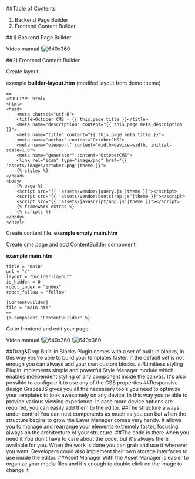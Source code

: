 ##Table of Contents
1. Backend Page Builder
2. Frontend Content Builder

##1) Backend Page Builder

Video manual
!![640x360](//player.vimeo.com/video/362164143)

##2) Frontend Content Builder

Create layout.

example **builder-layout.htm** (modifed layout from demo theme)

    ==
	<!DOCTYPE html>
	<html>
	<head>
	    <meta charset="utf-8">
	    <title>October CMS - {{ this.page.title }}</title>
	    <meta name="description" content="{{ this.page.meta_description }}">
	    <meta name="title" content="{{ this.page.meta_title }}">
	    <meta name="author" content="OctoberCMS">
	    <meta name="viewport" content="width=device-width, initial-scale=1.0">
	    <meta name="generator" content="OctoberCMS">
	    <link rel="icon" type="image/png" href="{{ 'assets/images/october.png'|theme }}">
	    {% styles %}
	</head>
	<body>   
	    {% page %}
	    <script src="{{ 'assets/vendor/jquery.js'|theme }}"></script>
	    <script src="{{ 'assets/vendor/bootstrap.js'|theme }}"></script>
	    <script src="{{ 'assets/javascript/app.js'|theme }}"></script>
	    {% framework extras %}
	    {% scripts %}
	</body>
	</html>


Create content file. 
**example empty main.htm**

Create cms page and add ContentBuilder component.

**example main.htm**

	title = "main"
	url = "/"
	layout = "builder-layout"
	is_hidden = 0
	robot_index = "index"
	robot_follow = "follow"

	[ContentBuilder]
	file = "main.htm"
	==
	{% component 'ContentBuilder' %}

Go to frontend and edit your page.

Video manual
!![640x360](//player.vimeo.com/video/362164143)
!![640x360](//player.vimeo.com/video/362164143)

##Drag&Drop Built-in Blocks
Plugin comes with a set of built-in blocks, in this way you're able to build your templates faster. If the default set is not enough you can always add your own custom blocks.
##Limitless styling
Plugin implements simple and powerful Style Manager module which enables independent styling of any component inside the canvas. It's also possible to configure it to use any of the CSS properties
##Responsive design
GrapesJS gives you all the necessary tools you need to optimize your templates to look awesomely on any device. In this way you're able to provide various viewing experience. In case more device options are required, you can easily add them to the editor.
##The structure always under control
You can nest components as much as you can but when the structure begins to grow the Layer Manager comes very handy. It allows you to manage and rearrange your elements extremely faster, focusing always on the architecture of your structure.
##The code is there when you need it
You don't have to care about the code, but it's always there, available for you. When the work is done you can grab and use it wherever you want. Developers could also implement their own storage interfaces to use inside the editor.
##Asset Manager
With the Asset Manager is easier to organize your media files and it's enough to double click on the image to change it
